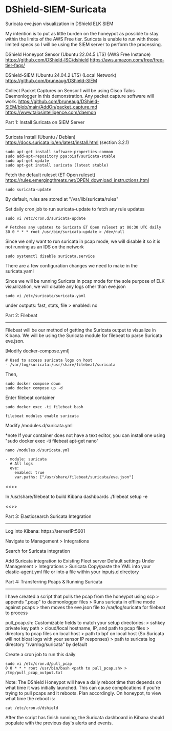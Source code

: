 # DShield-SIEM-Suricata
Suricata eve.json visualization in DShield ELK SIEM

My intention is to put as little burden on the honeypot as possible to stay within the limits of the AWS Free tier. Suricata is unable to run with those limited specs so I will be using the SIEM server to perform the processing.

DShield Honeypot Sensor (Ubuntu 22.04.5 LTS) (AWS Free Instance)
https://github.com/DShield-ISC/dshield
https://aws.amazon.com/free/free-tier-faqs/

DShield-SIEM (Ubuntu 24.04.2 LTS) (Local Network)
https://github.com/bruneaug/DShield-SIEM

Collect Packet Captures on Sensor
I will be using Cisco Talos Daemonlogger in this demonstration. Any packet capture software will work.
https://github.com/bruneaug/DShield-SIEM/blob/main/AddOn/packet_capture.md
https://www.talosintelligence.com/daemon





Part 1: Install Suricata on SIEM Server
____________________________________________________________

Suricata Install (Ubuntu / Debian)
https://docs.suricata.io/en/latest/install.html (section 3.2.1)

	sudo apt-get install software-properties-common
	sudo add-apt-repository ppa:oisf/suricata-stable
	sudo apt-get update
	sudo apt-get install suricata (latest stable)

Fetch the default ruleset (ET Open ruleset)
https://rules.emergingthreats.net/OPEN_download_instructions.html

	sudo suricata-update 
By default, rules are stored at "/var/lib/suricata/rules"

Set daily cron job to run suricata-update to fetch any rule updates
	
	sudo vi /etc/cron.d/suricata-update
	
 	# Fetches any updates to Suricata ET Open ruleset at 00:30 UTC daily
	30 0 * * * root /usr/bin/suricata-update > /dev/null

Since we only want to run suricata in pcap mode, we will disable it so it is not running as an IDS on the network

	sudo systemctl disable suricata.service


There are a few configuration changes we need to make in the suricata.yaml

Since we will be running Suricata in pcap mode for the sole purpose of ELK visualization, we will disable any logs other than eve.json

	sudo vi /etc/suricata/suricata.yaml

under outputs: fast, stats, file
	> enabled: no




Part 2: Filebeat 
________________________________________________________________

Filebeat will be our method of getting the Suricata output to visualize in Kibana. We will be using the Suricata module for filebeat to parse Suricata eve.json.


[Modify docker-compose.yml]
<Under volumes>

	# Used to access suricata logs on host
	- /var/log/suricata:/usr/share/filebeat/suricata


Then, 

	sudo docker compose down 
	sudo docker compose up -d


Enter filebeat container

	sudo docker exec -ti filebeat bash

	filebeat modules enable suricata



Modify /modules.d/suricata.yml

*note If your container does not have a text editor, you can install one using "sudo docker exec -ti filebeat apt-get nano"

	nano /modules.d/suricata.yml

	- module: suricata
	  # All logs
	  eve:
	    enabled: true
	    var.paths: ["/usr/share/filebeat/suricata/eve.json"]

<<<Test this to see if needed>>>

In /usr/share/filebeat to build Kibana dashboards
./filebeat setup -e

<<<End Test>>>



Part 3: Elasticsearch Suricata Integration
___________________________________________________________

Log into Kibana: https://serverIP:5601

Navigate to Management > Integrations

Search for Suricata integration 

Add Suricata integration to Existing Fleet server
	Default settings
	Under Management > Integrations > Suricata
	 Copy/paste the YML into your elastic-agent.yml file or into a file within your inputs.d directory



Part 4: Transferring Pcaps & Running Suricata
__________________________________________________________

I have created a script that pulls the pcap from the honeypot using scp > appends ".pcap" to daemonlogger files > Runs suricata in offline mode against pcaps > then moves the eve.json file to /var/log/suricata for filebeat to process

pull_pcap.sh:
	Customizable fields to match your setup directories:
	> sshkey private key path
	> cloud/local hostname, IP, and path to pcap files
	> directory to pcap files on local host
	> path to bpf on local host (So Suricata will not bloat logs with your sensor IP responses)
	> path to suricata log directory "/var/log/suricata" by default

Create a cron job to run this daily 

	sudo vi /etc/cron.d/pull_pcap
	0 0 * * * root /usr/bin/bash <path to pull_pcap.sh> > /tmp/pull_pcap_output.txt

Note: The DShield Honeypot will have a daily reboot time that depends on what time it was initially launched. This can cause complications if you're trying to pull pcaps and it reboots. Plan accordingly.
	On honeypot, to view what time the reboot is:
	
 	cat /etc/cron.d/dshield
	
After the script has finish running, the Suricata dashboard in Kibana should populate with the previous day's alerts and events.
